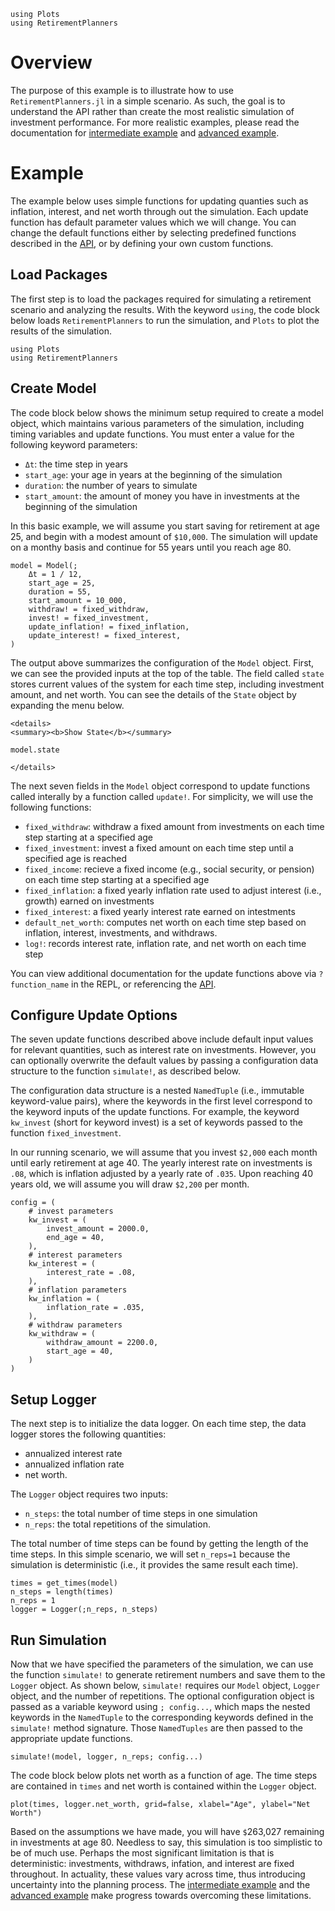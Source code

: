 ```@setup basic
using Plots
using RetirementPlanners
```
# Overview

The purpose of this example is to illustrate how to use `RetirementPlanners.jl` in a simple scenario. As such, the goal is to understand the API rather than create the most realistic simulation of investment performance. For more realistic examples, please read the documentation for [intermediate example](intermediate_example.md) and [advanced example](advanced_example.md). 

# Example 

 The example below uses simple functions for updating quanties such as inflation, interest, and net worth through out the simulation. Each update function has default parameter values which we will change. You can change the default functions either by selecting predefined functions described in the [API](./api.md/#Update-Methods), or by defining your own custom functions. 

## Load Packages

The first step is to load the packages required for simulating a retirement scenario and analyzing the results. With the keyword `using`, the code block below loads `RetirementPlanners` to run the simulation, and `Plots` to plot the results of the simulation. 

```@example basic 
using Plots
using RetirementPlanners
```

## Create Model

The code block below shows the minimum setup required to create a model object, which maintains various parameters of the simulation, including timing variables and update functions. You must enter a value for the following keyword parameters:

- `Δt`: the time step in years 
- `start_age`: your age in years at the beginning of the simulation
- `duration`: the number of years to simulate
- `start_amount`: the amount of money you have in investments at the beginning of the simulation

In this basic example, we will assume you start saving for retirement at age 25, and begin with a modest amount of `$10,000`. The simulation will update on a monthy basis and continue for 55 years until you reach age 80. 

```@example basic 
model = Model(;
    Δt = 1 / 12,
    start_age = 25,
    duration = 55,
    start_amount = 10_000,
    withdraw! = fixed_withdraw,
    invest! = fixed_investment,
    update_inflation! = fixed_inflation,
    update_interest! = fixed_interest,
)
```

The output above summarizes the configuration of the `Model` object. First, we can see the provided inputs at the top of the table. The field called `state` stores current values of the system for each time step, including investment amount, and net worth. You can see the details of the `State` object by expanding the menu below.

```@raw html
<details>
<summary><b>Show State</b></summary>
```
```@example basic
model.state
```
```@raw html
</details>
```

 The next seven fields in the `Model` object correspond to update functions called interally by a function called `update!`. For simplicity, we will use the following functions:

- `fixed_withdraw`: withdraw a fixed amount from investments on each time step starting at a specified age
- `fixed_investment`: invest a fixed amount on each time step until a specified age is reached
- `fixed_income`: recieve a fixed income (e.g., social security, or pension) on each time step starting at a specified age
- `fixed_inflation`: a fixed yearly inflation rate used to adjust interest (i.e., growth) earned on investments
- `fixed_interest`: a fixed yearly interest rate earned on intestments 
- `default_net_worth`: computes net worth on each time step based on inflation, interest, investments, and withdraws. 
- `log!`: records interest rate, inflation rate, and net worth on each time step

You can view additional documentation for the update functions above via `? function_name` in the REPL, or referencing the [API](./api.md/#Update-Methods).

## Configure Update Options

The seven update functions described above include default input values for relevant quantities, such as interest rate on investments. However, you can optionally overwrite the default values by passing a configuration data structure to the function `simulate!`, as described below. 

The configuration data structure is a nested `NamedTuple` (i.e., immutable keyword-value pairs), where the keywords in the first level correspond to the keyword inputs of the update functions. For example, the keyword `kw_invest` (short for keyword invest) is a set of keywords passed to the function `fixed_investment`.

In our running scenario, we will assume that you invest `$2,000` each month until early retirement at age 40. The yearly interest rate on investments is `.08`, which is inflation adjusted by a yearly rate of `.035`. Upon reaching 40 years old, we will assume you will draw `$2,200` per month.  

```@example basic 
config = (
    # invest parameters
    kw_invest = (
        invest_amount = 2000.0,
        end_age = 40,
    ),
    # interest parameters
    kw_interest = (
        interest_rate = .08,
    ),
    # inflation parameters
    kw_inflation = (
        inflation_rate = .035,
    ),
    # withdraw parameters 
    kw_withdraw = (
        withdraw_amount = 2200.0,
        start_age = 40,
    )
)
```
## Setup Logger

The next step is to initialize the data logger. On each time step, the data logger stores the following quantities: 

- annualized interest rate
- annualized inflation rate
- net worth. 

The `Logger` object requires two inputs: 

- `n_steps`: the total number of time steps in one simulation
- `n_reps`: the total repetitions of the simulation. 

The total number of time steps can be found by getting the length of the time steps. In this simple scenario, we will set `n_reps=1` because the simulation is deterministic (i.e., it provides the same result each time). 

```@example basic 
times = get_times(model)
n_steps = length(times)
n_reps = 1
logger = Logger(;n_reps, n_steps)
```

## Run Simulation

Now that we have specified the parameters of the simulation, we can use the function `simulate!` to generate retirement numbers and save them to the `Logger` object. As shown below, `simulate!` requires our `Model` object, `Logger` object, and the number of repetitions. The optional configuration object is passed as a variable keyword using `; config...`, which maps the nested keywords in the `NamedTuple` to the corresponding keywords defined in the `simulate!` method signature. Those `NamedTuples` are then passed to the appropriate update functions. 

```@example basic
simulate!(model, logger, n_reps; config...)
```

The code block below plots net worth as a function of age. The time steps are contained in `times` and net worth is contained within the `Logger` object. 

```@example basic 
plot(times, logger.net_worth, grid=false, xlabel="Age", ylabel="Net Worth")
```

Based on the assumptions we have made, you will have `$`263,027 remaining in investments at age 80. Needless to say, this simulation is too simplistic to be of much use. Perhaps the most significant limitation is that is deterministic: investments, withdraws, infation, and interest are fixed throughout. In actuality, these values vary across time, thus introducing uncertainty into the planning process. The [intermediate example](intermediate_example.md) and the [advanced example](advanced_example.md) make progress towards overcoming these limitations.
